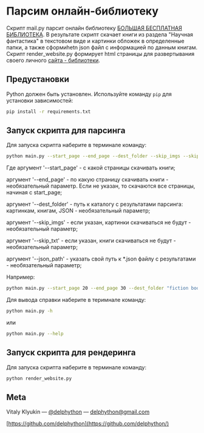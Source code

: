 # Парсим онлайн-библиотеку

Скрипт mail.py парсит онлайн библиотеку [БОЛЬШАЯ БЕСПЛАТНАЯ БИБЛИОТЕКА](https://tululu.org/). В результате скрипт скачает книги из раздела "Научная фантастика" в текстовом виде и картинки обложек в определенные папки, а также сформиhetn json файл с информацией по данным книгам.
Скрипт render_website.py формирует html страницы для развертывания своего личного [сайта - библиотеки](https://delphython.github.io/parse-online-library/).

## Предустановки

Python должен быть установлен. Используйте команду `pip` для установки зависимостей:
```bash
pip install -r requirements.txt
```

## Запуск скрипта для парсинга

Для запуска скрипта наберите в терминале команду:
```sh
python main.py --start_page --end_page --dest_folder --skip_imgs --skip_txt --json_path
```
Где аргумент '--start_page' - с какой страницы скачивать книги;

аргумент '--end_page' - по какую страницу скачивать книги - необязательный параметр. Если не указан, то скачаются все страницы, начиная с start_page;

аргумент '--dest_folder' - путь к каталогу с результатами парсинга: картинкам, книгам, JSON - необязательный параметр;

аргумент '--skip_imgs' - если указан, картинки скачиваться не будут - необязательный параметр;

аргумент '--skip_txt' - если указан, книги скачиваться не будут - необязательный параметр;

аргумент '--json_path' - указать свой путь к *.json файлу с результатами - необязательный параметр;

Например:
```sh
python main.py --start_page 20 --end_page 30 --dest_folder "fiction books" --skip_imgs --skip_txt --json_path "c:/test/books.json"
```
Для вывода справки наберите в теримнале команду:
```sh
python main.py -h
```
или
```sh
python main.py --help
```

## Запуск скрипта для рендеринга

Для запуска скрипта наберите в терминале команду:
```sh
python render_website.py
```

## Meta

Vitaly Klyukin — [@delphython](https://t.me/delphython) — [delphython@gmail.com](mailto:delphython@gmail.com)

[https://github.com/delphython](https://github.com/delphython/)
